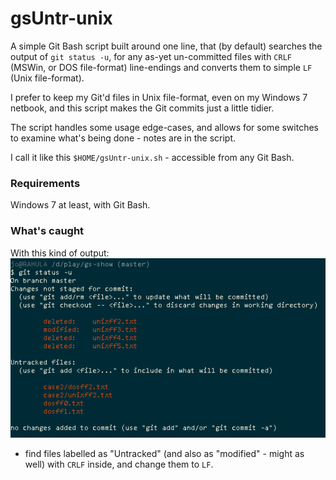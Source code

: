 [//]: # ( vim: set fdl=3 fdm=expr:)

gsUntr-unix
===========

A simple Git Bash script built around one line, that (by default) searches the output of `git status -u`, for any as-yet un-committed files with `CRLF` (MSWin, or DOS file-format) line-endings and converts them to simple `LF` (Unix file-format).

I prefer to keep my Git'd files in Unix file-format, even on my Windows 7 netbook, and this script makes the Git commits just a little tidier.

The script handles some usage edge-cases, and allows for some switches to examine what's being done - notes are in the script.

I call it like this `$HOME/gsUntr-unix.sh` - accessible from any Git Bash.

### Requirements
Windows 7 at least, with Git Bash.

### What's caught
With this kind of output:
![output of git status -u in a simple case](gsUntr-unix-momentary.png)
- find files labelled as "Untracked" (and also as "modified" - might as well) with `CRLF` inside, and change them to `LF`.

